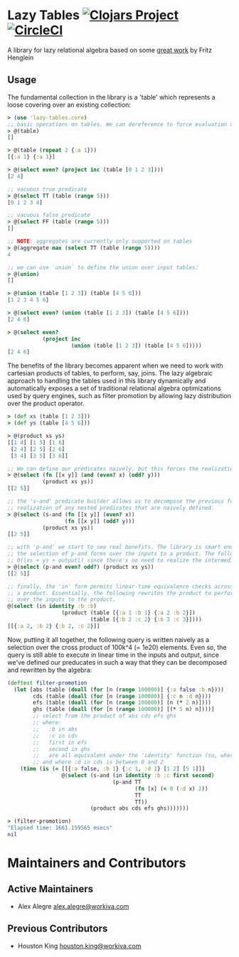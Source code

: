 # Lazy Tables [![Clojars Project](https://img.shields.io/clojars/v/com.workiva/lazy-tables.svg)](https://clojars.org/com.workiva/lazy-tables) [![CircleCI](https://circleci.com/gh/Workiva/lazy-tables/tree/master.svg?style=svg)](https://circleci.com/gh/Workiva/lazy-tables/tree/master)

A library for lazy relational algebra based on some [great work](https://dl.acm.org/citation.cfm?id=1706372) by Fritz Henglein

## Usage

The fundamental collection in the library is a 'table' which represents a loose covering over an existing collection:

```clojure
> (use 'lazy-tables.core)
;; basic operations on tables. We can dereference to force evaluation of the table:
> @(table)
[]

> @(table (repeat 2 {:a 1}))
[{:a 1} {:a 1}]

> @(select even? (project inc (table [0 1 2 3])))
[2 4]

;; vacuous true predicate
> @(select TT (table (range 5))) 
[0 1 2 3 4]

;; vacuous false predicate
> @(select FF (table (range 5)))
[]

;; NOTE: aggregates are currently only supported on tables
> @(aggregate max (select TT (table (range 5))))
4

;; we can use `union` to define the union over input tables:
> @(union)
[]

> @(union (table [1 2 3]) (table [4 5 6]))
[1 2 3 4 5 6]

> @(select even? (union (table [1 2 3]) (table [4 5 6])))
[2 4 6]

> @(select even?
           (project inc
                    (union (table [1 2 3]) (table [4 5 6]))))
[2 4 6]
```

The benefits of the library becomes apparent when we need to work with cartesian products of tables, to perform, say, joins.
The lazy algebraic approach to handling the tables used in this library dynamically and automatically exposes a set of
traditional relational algebra optimizations used by query engines, such as filter promotion by allowing lazy distribution over
the product operator.

```clojure
> (def xs (table [1 2 3]))
> (def ys (table [4 5 6]))

> @(product xs ys)
[[1 4] [1 5] [1 6]
 [2 4] [2 5] [2 6]
 [3 4] [3 5] [3 6]]

;; We can define our predicates naively, but this forces the realization of the intermediate collections
> @(select (fn [[x y]] (and (even? x) (odd? y)))
           (product xs ys))
[[2 5]]

;; the 's-and' predicate builder allows us to decompose the previous form a bit, but will still force
;; realization of any nested predicates that are naively defined.
> @(select (s-and (fn [[x y]] (even? x))
                  (fn [[x y]] (odd? y)))
           (product xs ys))
[[2 5]]

;; with 'p-and' we start to see real benefits. The library is smart enough to decompose and distribute
;; the selection of p-and forms over the inputs to a product. The following expression will be
;; O(|xs + ys + output|) since there's no need to realize the intermediate product.
> @(select (p-and even? odd?) (product xs ys))
[[2 5]]

;; finally, the 'in' form permits linear-time equivalence checks across multiple input collections to
;; a product. Essentially, the following rewrites the product to perform an asymptotically optimal equijoin
;; over the inputs to the product.
@(select (in identity :b :b)
                 (product (table [{:a 1 :b 1} {:a 2 :b 2}])
                          (table [{:b 2 :c 2} {:b 3 :c 3}])))
[[{:a 2, :b 2} {:b 2, :c 2}]]


```
Now, putting it all together, the following query is written naively as a selection over the cross product of
100k^4 (= 1e20) elements. Even so, the query is still able to execute in linear time in the inputs and output,
since we've defined our preducates in such a way that they can be decomposed and rewritten by the algebra:

```clojure
(deftest filter-promotion
  (let [abs (table (doall (for [n (range 100000)] {:a false :b n})))
        cds (table (doall (for [n (range 100000)] {:c n :d n})))
        efs (table (doall (for [n (range 100000)] [n (* 2 n)])))
        ghs (table (doall (for [n (range 100000)] [(* 5 n) n])))]
        ;; select from the product of abs cds efs ghs
        ;; where:
        ;;   :b in abs
        ;;   :c in cds
        ;;   first in efs
        ;;   second in ghs
        ;;   are all equivalent under the 'identity' function (so, where they're all equal)
        ;; and where :d in cds is between 0 and 2
    (time (is (= [[{:a false, :b 1} {:c 1, :d 1} [1 2] [5 1]]]          
                 @(select (s-and (in identity :b :c first second) 
                                 (p-and TT
                                        (fn [x] (< 0 (:d x) 2))
                                        TT
                                        TT))
                          (product abs cds efs ghs)))))))

> (filter-promotion)
"Elapsed time: 1661.159565 msecs"
nil
```

# Maintainers and Contributors

## Active Maintainers

  - Alex Alegre <alex.alegre@workiva.com>

## Previous Contributors

  - Houston King <houston.king@workiva.com>
